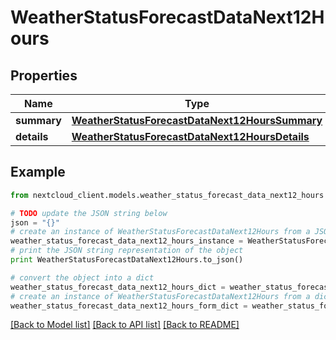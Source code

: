 # WeatherStatusForecastDataNext12Hours


## Properties
Name | Type | Description | Notes
------------ | ------------- | ------------- | -------------
**summary** | [**WeatherStatusForecastDataNext12HoursSummary**](WeatherStatusForecastDataNext12HoursSummary.md) |  | 
**details** | [**WeatherStatusForecastDataNext12HoursDetails**](WeatherStatusForecastDataNext12HoursDetails.md) |  | 

## Example

```python
from nextcloud_client.models.weather_status_forecast_data_next12_hours import WeatherStatusForecastDataNext12Hours

# TODO update the JSON string below
json = "{}"
# create an instance of WeatherStatusForecastDataNext12Hours from a JSON string
weather_status_forecast_data_next12_hours_instance = WeatherStatusForecastDataNext12Hours.from_json(json)
# print the JSON string representation of the object
print WeatherStatusForecastDataNext12Hours.to_json()

# convert the object into a dict
weather_status_forecast_data_next12_hours_dict = weather_status_forecast_data_next12_hours_instance.to_dict()
# create an instance of WeatherStatusForecastDataNext12Hours from a dict
weather_status_forecast_data_next12_hours_form_dict = weather_status_forecast_data_next12_hours.from_dict(weather_status_forecast_data_next12_hours_dict)
```
[[Back to Model list]](../README.md#documentation-for-models) [[Back to API list]](../README.md#documentation-for-api-endpoints) [[Back to README]](../README.md)


